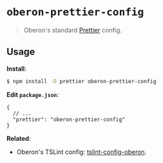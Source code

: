 # `oberon-prettier-config`

> Oberon's standard [Prettier](https://prettier.io) config.

## Usage

**Install**:

```bash
$ npm install -D prettier oberon-prettier-config
```

**Edit `package.json`**:

```jsonc
{
  // ...
  "prettier": "oberon-prettier-config"
}
```

**Related**:
- Oberon's TSLint config: [tslint-config-oberon](https://github.com/oberonamsterdam/tslint-config-oberon).
